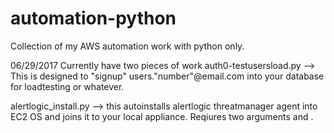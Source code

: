 # automation-python
Collection of my AWS automation work with python only.


06/29/2017
Currently have two pieces of work auth0-testusersload.py --> This is designed to "signup" users."number"@email.com into your database for loadtesting or whatever.

alertlogic_install.py --> this autoinstalls alertlogic threatmanager agent into EC2 OS and joins it to your local appliance. Reqiures two arguments <Unique Key> and <Appliance IP>.
